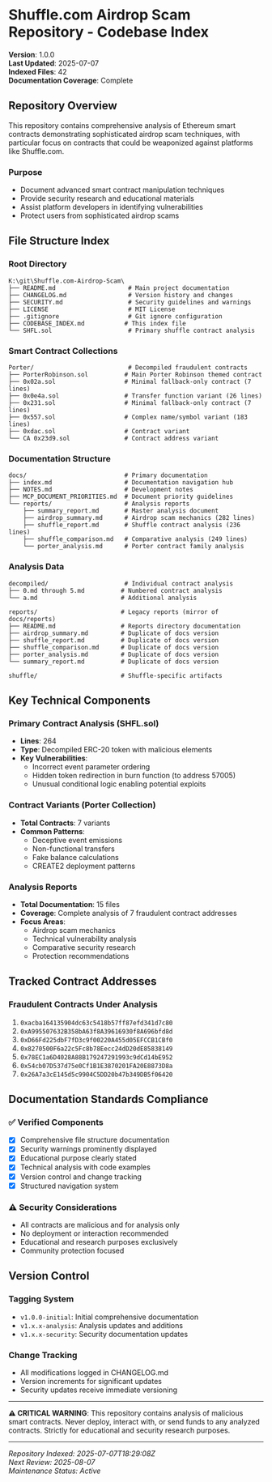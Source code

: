 # Shuffle.com Airdrop Scam Repository - Codebase Index

**Version**: 1.0.0  
**Last Updated**: 2025-07-07  
**Indexed Files**: 42  
**Documentation Coverage**: Complete  

## Repository Overview

This repository contains comprehensive analysis of Ethereum smart contracts demonstrating sophisticated airdrop scam techniques, with particular focus on contracts that could be weaponized against platforms like Shuffle.com.

### Purpose
- Document advanced smart contract manipulation techniques
- Provide security research and educational materials
- Assist platform developers in identifying vulnerabilities
- Protect users from sophisticated airdrop scams

## File Structure Index

### Root Directory
```
K:\git\Shuffle.com-Airdrop-Scam\
├── README.md                    # Main project documentation
├── CHANGELOG.md                 # Version history and changes
├── SECURITY.md                  # Security guidelines and warnings
├── LICENSE                      # MIT License
├── .gitignore                   # Git ignore configuration
├── CODEBASE_INDEX.md           # This index file
└── SHFL.sol                     # Primary shuffle contract analysis
```

### Smart Contract Collections
```
Porter/                          # Decompiled fraudulent contracts
├── PorterRobinson.sol          # Main Porter Robinson themed contract
├── 0x02a.sol                   # Minimal fallback-only contract (7 lines)
├── 0x0e4a.sol                  # Transfer function variant (26 lines)
├── 0x231.sol                   # Minimal fallback-only contract (7 lines)
├── 0x557.sol                   # Complex name/symbol variant (183 lines)
├── 0xdac.sol                   # Contract variant
└── CA 0x23d9.sol               # Contract address variant
```

### Documentation Structure
```
docs/                           # Primary documentation
├── index.md                    # Documentation navigation hub
├── NOTES.md                    # Development notes
├── MCP_DOCUMENT_PRIORITIES.md  # Document priority guidelines
└── reports/                    # Analysis reports
    ├── summary_report.md       # Master analysis document
    ├── airdrop_summary.md      # Airdrop scam mechanics (282 lines)
    ├── shuffle_report.md       # Shuffle contract analysis (236 lines)
    ├── shuffle_comparison.md   # Comparative analysis (249 lines)
    └── porter_analysis.md      # Porter contract family analysis
```

### Analysis Data
```
decompiled/                     # Individual contract analysis
├── 0.md through 5.md          # Numbered contract analysis
└── a.md                       # Additional analysis

reports/                       # Legacy reports (mirror of docs/reports)
├── README.md                  # Reports directory documentation
├── airdrop_summary.md         # Duplicate of docs version
├── shuffle_report.md          # Duplicate of docs version
├── shuffle_comparison.md      # Duplicate of docs version
├── porter_analysis.md         # Duplicate of docs version
└── summary_report.md          # Duplicate of docs version

shuffle/                       # Shuffle-specific artifacts
```

## Key Technical Components

### Primary Contract Analysis (SHFL.sol)
- **Lines**: 264
- **Type**: Decompiled ERC-20 token with malicious elements
- **Key Vulnerabilities**:
  - Incorrect event parameter ordering
  - Hidden token redirection in burn function (to address 57005)
  - Unusual conditional logic enabling potential exploits

### Contract Variants (Porter Collection)
- **Total Contracts**: 7 variants
- **Common Patterns**: 
  - Deceptive event emissions
  - Non-functional transfers
  - Fake balance calculations
  - CREATE2 deployment patterns

### Analysis Reports
- **Total Documentation**: 15 files
- **Coverage**: Complete analysis of 7 fraudulent contract addresses
- **Focus Areas**: 
  - Airdrop scam mechanics
  - Technical vulnerability analysis
  - Comparative security research
  - Protection recommendations

## Tracked Contract Addresses

### Fraudulent Contracts Under Analysis
1. `0xacba164135904dc63c5418b57ff87efd341d7c80`
2. `0xA995507632B358bA63f8A39616930f8A696bfd8d`
3. `0xD66Fd225dbF7fD3c9f00220A455d05EFCCB1CBf0`
4. `0x8270500F6a22c5Fc8b78Eecc24dD20dE85838149`
5. `0x78EC1a6D4028A88B179247291993c9dCd14bE952`
6. `0x54cb07D537d75e0Cf1B1E3870201FA20E8873D8a`
7. `0x26A7a3cE145d5c9904C5DD20b47b349DB5f06420`

## Documentation Standards Compliance

### ✅ Verified Components
- [x] Comprehensive file structure documentation
- [x] Security warnings prominently displayed
- [x] Educational purpose clearly stated
- [x] Technical analysis with code examples
- [x] Version control and change tracking
- [x] Structured navigation system

### ⚠️ Security Considerations
- All contracts are malicious and for analysis only
- No deployment or interaction recommended
- Educational and research purposes exclusively
- Community protection focused

## Version Control

### Tagging System
- `v1.0.0-initial`: Initial comprehensive documentation
- `v1.x.x-analysis`: Analysis updates and additions
- `v1.x.x-security`: Security documentation updates

### Change Tracking
- All modifications logged in CHANGELOG.md
- Version increments for significant updates
- Security updates receive immediate versioning

---

**⚠️ CRITICAL WARNING**: This repository contains analysis of malicious smart contracts. Never deploy, interact with, or send funds to any analyzed contracts. Strictly for educational and security research purposes.

---

*Repository Indexed: 2025-07-07T18:29:08Z*  
*Next Review: 2025-08-07*  
*Maintenance Status: Active*
